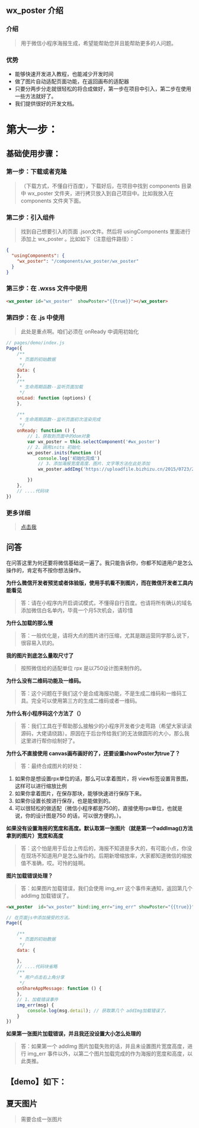 ## wx_poster 介绍

### 介绍

> 用于微信小程序海报生成，希望能帮助您并且能帮助更多的人问题。

### 优势

- 能够快速开发进入教程，也能减少开发时间
- 做了图片自动适配页面功能，在返回画布的适配器
- 只要分两步分走就很轻松的将合成做好，第一步在项目中引入，第二步在使用一些方法就好了。
- 我们提供很好的开发文档。


# 第大一步：

## 基础使用步骤：

### 第一步：下载或者克隆

> （下载方式，不懂自行百度），下载好后，在项目中找到 components 目录中 wx_poster 文件夹，进行拷贝放入到自己项目中。比如我放入在 components 文件夹下面。

### 第二步：引入组件

> 找到自己想要引入的页面 .json文件。然后将 usingComponents 里面进行添加上 wx_poster 。比如如下（注意组件路径）：

```json
{
  "usingComponents": {
    "wx_poster": "/components/wx_poster/wx_poster"
  }
}
```

### 第三步：在 .wxss 文件中使用

```html
<wx_poster id="wx_poster"  showPoster="{{true}}"></wx_poster>
```

### 第四步：在 .js 中使用

> 此处是重点啊。咱们必须在 onReady 中调用初始化

```js
// pages/demo/index.js
Page({
    /**
     * 页面的初始数据
     */
    data: {
    },
    /**
     * 生命周期函数--监听页面加载
     */
    onLoad: function (options) {
    },

    /**
     * 生命周期函数--监听页面初次渲染完成
     */
    onReady: function () {
        // 1、获取到页面中的dom对象
        var wx_poster = this.selectComponent('#wx_poster')
        // 2、调用inits 初始化
        wx_poster.inits(function (){ 
            console.log('初始化完成')
            // 3、添加海报宽度高度、图片、文字等方法在此处添加
            wx_poster.addImg('https://uploadfile.bizhizu.cn/2015/0723/20150723061023750.jpg')

        })
    },
    // ....代码块
})
```

### 更多详细

> [点击我](https://www.kancloud.cn/my_love1/wx_poster/1688453)

## 问答

在问答这里为何还要将微信基础说一遍了。我只能告诉你，你都不知道用户是怎么操作的，肯定有不按你想法操作。

**为什么微信开发者预览或者体验版，使用手机看不到图片，而在微信开发者工具内能看见**

> 答：请在小程序内开启调试模式，不懂得自行百度。也请将所有确认的域名添加微信白名单内，毕竟一个月5次机会，请珍惜


**为什么加载的那么慢**

> 答：一般优化是，请将大点的图片进行压缩，尤其是跟运营同学那么说下，很容易入坑的。

**我的图片到底怎么量取尺寸了**

> 按照微信给的适配单位 rpx 是以750设计图来制作的。

**为什么没有二维码功能及一维码。**

> 答：这个问题在于我们这个是合成海报功能，不是生成二维码和一维码工具。完全可以使用第三方的生成二维码或者一维码。

**为什么有小程序码这个方法了（）**

> 答：我们工具在于帮助那么接触少的小程序开发者少走弯路（希望大家读读源码，大佬请绕路）。原因在于后台传给我们的无法做圆形的大小，那么我这里进行帮你绘制好了。

**为什么不直接使用 canvas画布画好的了，还要设置showPoster为true了？**

> 答：最终合成图片的好处：

1. 如果你是想设置rpx单位的话，那么可以拿着图片，将 view标签设置背景图，这样可以进行缩放比例
2. 如果你拿着图片，在保存那块，能够快速进行保存下来。
3. 如果你设置长按进行保存，也是能做到的。
4. 可以很轻松的做适配（微信小程序都是750的，直接使用rpx单位，也就是说，你的设计图是750 的话，可以很方便的。）。

**如果没有设置海报的宽度和高度。默认取第一张图片（就是第一个addImag()方法拿到的图片）宽度和高度**

> 答：这个怕是用于后台上传后的，海报不知道是多大的，有可能小点，你没在现场不知道用户是怎么操作的。后期新增缩放率，大家都知道微信的缩放值不准确，哎。可怜的娃啊。

**图片加载错误处理？**

> 答：如果图片加载错误，我们会使用 img_err 这个事件来通知，返回第几个 addImg 加载错误了。

```html
<wx_poster  id="wx_poster" bind:img_err="img_err" showPoster="{{true}}"></wx_poster>
```

```js
// 在页面js中添加接受的方法。
Page({

    /**
     * 页面的初始数据
     */
    data: {

    },
    // ....代码块省略
    /**
     * 用户点击右上角分享
     */
    onShareAppMessage: function () {
    },
    // 1、加载错误事件
    img_err(msg) {
        console.log(msg.detail); // 获取第几个 addImg加载错误了。
    }
})
```

**如果第一张图片加载错误，并且我还没设置大小怎么处理的**

> 答：如果第一个 addImg 图片加载失败的话，并且未设置图片宽度高度，进行 img_err 事件以外，以第二个图片加载完成的作为海报的宽度和高度，以此类推。



## 【demo】如下：


## 夏天图片


> 需要合成一张图片



